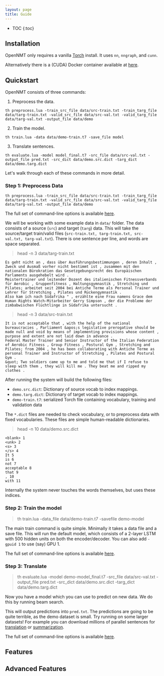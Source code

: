 ```yaml
---
layout: page
title: Guide
---
```


* TOC
{:toc}

## Installation


OpenNMT only requires a vanilla <a href="http://torch.ch/docs/getting-started.html">Torch</a> install. It uses `nn`, `nngraph`, and `cunn`.

Alternatively there is a (CUDA) Docker container available at <a href="https://hub.docker.com/r/harvardnlp/opennmt/">here</a>.

## Quickstart

OpenNMT consists of three commands:

1) Preprocess the data.

```th preprocess.lua -train_src_file data/src-train.txt -train_targ_file data/targ-train.txt -valid_src_file data/src-val.txt -valid_targ_file data/targ-val.txt -output_file data/demo```

2) Train the model.

```th train.lua -data data/demo-train.t7 -save_file model```

3) Translate sentences.

```th evaluate.lua -model model_final.t7 -src_file data/src-val.txt -output_file pred.txt -src_dict data/demo.src.dict -targ_dict data/demo.targ.dict```

Let's walk through each of these commands in more detail. 


### Step 1: Preprocess Data

```
th preprocess.lua -train_src_file data/src-train.txt -train_targ_file data/targ-train.txt -valid_src_file data/src-val.txt -valid_targ_file data/targ-val.txt -output_file data/demo
```

The full set of command-line options is available <a href="https://opennmt.github.io/OpenNMT/details/preprocess/">here</a>.


We will be working with some example data in `data/` folder.
The data consists of a source (`src`) and target (`targ`) data.
This will take the source/target train/valid files (`src-train.txt, targ-train.txt,
src-val.txt, targ-val.txt`). There is one sentence per line, and words are space separated.

> head -n 3 data/targ-train.txt

```
Es geht nicht an , dass über Ausführungsbestimmungen , deren Inhalt , Zweck und Ausmaß vorher nicht bestimmt ist , zusammen mit den nationalen Bürokratien das Gesetzgebungsrecht des Europäischen Parlaments ausgehebelt wird .
Meistertrainer und leitender Dozent des italienischen Fitnessverbands für Aerobic , Gruppenfitness , Haltungsgymnastik , Stretching und Pilates; arbeitet seit 2004 bei Antiche Terme als Personal Trainer und Lehrer für Stretching , Pilates und Rückengymnastik .
Also kam ich nach Südafrika " , erzählte eine Frau namens Grace dem Human Rights Watch-Mitarbeiter Gerry Simpson , der die Probleme der zimbabwischen Flüchtlinge in Südafrika untersucht .
```

> head -n 3 data/src-train.txt

```
It is not acceptable that , with the help of the national bureaucracies , Parliament &apos;s legislative prerogative should be made null and void by means of implementing provisions whose content , purpose and extent are not laid down in advance .
Federal Master Trainer and Senior Instructor of the Italian Federation of Aerobic Fitness , Group Fitness , Postural Gym , Stretching and Pilates; from 2004 , he has been collaborating with Antiche Terme as personal Trainer and Instructor of Stretching , Pilates and Postural Gym .
&quot; Two soldiers came up to me and told me that if I refuse to sleep with them , they will kill me . They beat me and ripped my clothes .
```

After running the system will build the following files:

* `demo.src.dict`: Dictionary of source vocab to index mappings.
* `demo.targ.dict`: Dictionary of target vocab to index mappings.
* `demo-train.t7`: serialized Torch file containing vocabulary, training and validation data

The `*.dict` files are needed to check vocabulary, or to preprocess data with fixed vocabularies.
These files are simple human-readable dictionaries.

> head -n 10 data/demo.src.dict

```
<blank> 1
<unk> 2
<s> 3
</s> 4
It 5
is 6
not 7
acceptable 8
that 9
, 10
with 11
```

Internally the system never touches the words themselves, but uses these indices.

### Step 2: Train the model

> th train.lua -data_file data/demo-train.t7 -savefile demo-model

The main train command is quite simple. Minimally it takes a data file
and a save file.  This will run the default model, which consists of a
2-layer LSTM with 500 hidden units on both the encoder/decoder. You
can also add `-gpuid 1` to use (say) GPU 1.

The full set of command-line options is available <a href="https://opennmt.github.io/OpenNMT/details/train/">here</a>.


### Step 3: Translate

> th evaluate.lua -model demo-model_final.t7 -src_file data/src-val.txt -output_file pred.txt -src_dict data/demo.src.dict -targ_dict data/demo.targ.dict

Now you have a model which you can use to predict on new data. We do this by running beam search.

This will output predictions into `pred.txt`. The predictions are going to be quite terrible,
as the demo dataset is small. Try running on some larger datasets! For example you can download
millions of parallel sentences for [translation](http://www.statmt.org/wmt15/translation-task.html)
or [summarization](https://github.com/harvardnlp/sent-summary).

The full set of command-line options is available <a href="https://opennmt.github.io/OpenNMT/details/evaluate/">here</a>.


## Features


## Advanced Features
